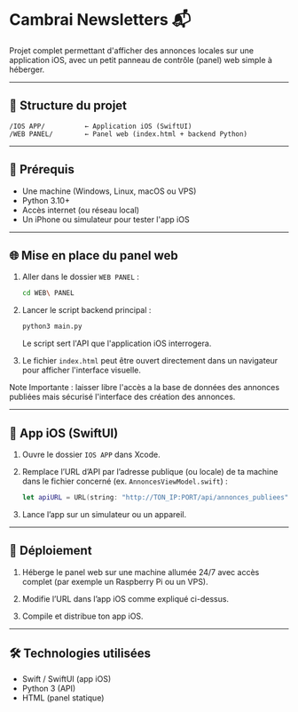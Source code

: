 

# Cambrai Newsletters 📬

Projet complet permettant d'afficher des annonces locales sur une application iOS, avec un petit panneau de contrôle (panel) web simple à héberger.

---

## 📁 Structure du projet

```
/IOS APP/          ← Application iOS (SwiftUI)
/WEB PANEL/        ← Panel web (index.html + backend Python)
```

---

## 🔧 Prérequis

- Une machine (Windows, Linux, macOS ou VPS)
- Python 3.10+
- Accès internet (ou réseau local)
- Un iPhone ou simulateur pour tester l'app iOS

---

## 🌐 Mise en place du panel web

1. Aller dans le dossier `WEB PANEL` :

   ```bash
   cd WEB\ PANEL
   ```

2. Lancer le script backend principal :

   ```bash
   python3 main.py
   ```

   Le script sert l'API que l'application iOS interrogera.

3. Le fichier `index.html` peut être ouvert directement dans un navigateur pour afficher l'interface visuelle.

Note Importante : laisser libre l'accès a la base de données des annonces publiées mais sécurisé l'interface des création des annonces.

---

## 📱 App iOS (SwiftUI)

1. Ouvre le dossier `IOS APP` dans Xcode.

2. Remplace l’URL d’API par l’adresse publique (ou locale) de ta machine dans le fichier concerné (ex. `AnnoncesViewModel.swift`) :

   ```swift
   let apiURL = URL(string: "http://TON_IP:PORT/api/annonces_publiees")!
   ```

3. Lance l’app sur un simulateur ou un appareil.

---

## 🚀 Déploiement

1. Héberge le panel web sur une machine allumée 24/7 avec accès complet (par exemple un Raspberry Pi ou un VPS).

2. Modifie l’URL dans l’app iOS comme expliqué ci-dessus.

3. Compile et distribue ton app iOS.

---

## 🛠️ Technologies utilisées

- Swift / SwiftUI (app iOS)
- Python 3 (API)
- HTML (panel statique)
